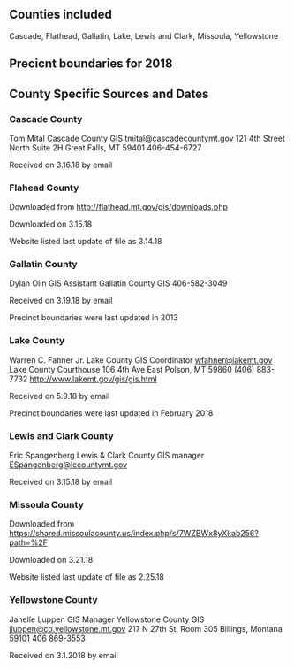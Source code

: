 ## Counties included
Cascade, Flathead, Gallatin, Lake, Lewis and Clark, Missoula, Yellowstone

## Precicnt boundaries for 2018 

## County Specific Sources and Dates

### Cascade County
Tom Mital
Cascade County GIS
tmital@cascadecountymt.gov
121 4th Street North
Suite 2H
Great Falls, MT 59401
406-454-6727

Received on 3.16.18 by email

### Flahead County
Downloaded from http://flathead.mt.gov/gis/downloads.php

Downloaded on 3.15.18

Website listed last update of file as 3.14.18

### Gallatin County
Dylan Olin
GIS Assistant
Gallatin County GIS
406-582-3049

Received on 3.19.18 by email

Precinct boundaries were last updated in 2013

### Lake County
Warren C. Fahner Jr. 
Lake County GIS Coordinator
 wfahner@lakemt.gov
Lake County Courthouse
106 4th Ave East
Polson, MT 59860
(406) 883-7732
http://www.lakemt.gov/gis/gis.html

Received on 5.9.18 by email

Precinct boundaries were last updated in February 2018

### Lewis and Clark County
Eric Spangenberg
Lewis & Clark County GIS manager
ESpangenberg@lccountymt.gov

Received on 3.15.18 by email

### Missoula County
Downloaded from https://shared.missoulacounty.us/index.php/s/7WZBWx8yXkab256?path=%2F

Downloaded on 3.21.18

Website listed last update of file as 2.25.18

### Yellowstone County
Janelle Luppen
GIS Manager
Yellowstone County GIS
jluppen@co.yellowstone.mt.gov
217 N 27th St, Room 305
Billings, Montana 59101
406 869-3553

Received on 3.1.2018 by email



